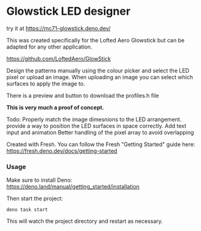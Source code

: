 # Glowstick LED designer

try it at https://mc71-glowstick.deno.dev/


This was created specifically for the Lofted Aero Glowstick but can be adapted for any other application.

https://github.com/LoftedAero/GlowStick

Design the patterns manually using the colour picker and select the LED pixel or upload an image. When uploading an image you can select which surfaces to apply the image to.

There is a preview and button to download the profiles.h file 

**This is very much a proof of concept.**

Todo: Properly match the image dimesnions to the LED arrangement.
provide a way to position the LED surfaces in space correctly.
Add text input and animation
Better handling of the pixel array to avoid overlapping



Created with Fresh.
You can follow the Fresh "Getting Started" guide here: https://fresh.deno.dev/docs/getting-started


### Usage

Make sure to install Deno: https://deno.land/manual/getting_started/installation

Then start the project:

```
deno task start
```

This will watch the project directory and restart as necessary.

